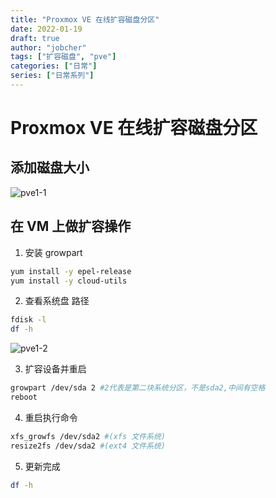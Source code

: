 ```yaml
---
title: "Proxmox VE 在线扩容磁盘分区"
date: 2022-01-19
draft: true
author: "jobcher"
tags: ["扩容磁盘", "pve"]
categories: ["日常"]
series: ["日常系列"]
---
```


# Proxmox VE 在线扩容磁盘分区

## 添加磁盘大小

![pve1-1](/images/pve1.png)

## 在 VM 上做扩容操作

1. 安装 growpart

```sh
yum install -y epel-release
yum install -y cloud-utils
```

2. 查看系统盘 路径

```sh
fdisk -l
df -h
```

![pve1-2](/images/pve2.png)

3. 扩容设备并重启

```sh
growpart /dev/sda 2 #2代表是第二块系统分区，不是sda2,中间有空格
reboot
```

4. 重启执行命令

```sh
xfs_growfs /dev/sda2 #(xfs 文件系统)
resize2fs /dev/sda2 #(ext4 文件系统)

```

5. 更新完成

```sh
df -h
```
